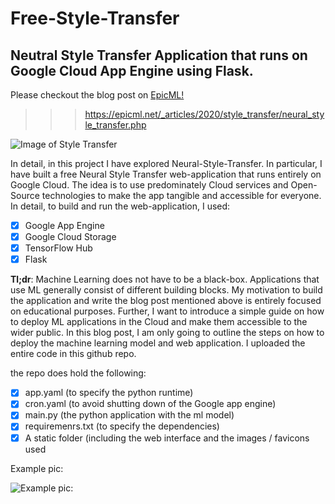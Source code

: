 # Free-Style-Transfer
## Neutral Style Transfer Application that runs on Google Cloud App Engine using Flask.

Please checkout the blog post on [EpicML!](https://epicml.net)
>>> https://epicml.net/_articles/2020/style_transfer/neural_style_transfer.php

![Image of Style Transfer](https://epicml.net/_articles/2020/style_transfer/images/heading.jpg)

In detail, in this project I have explored Neural-Style-Transfer. In particular, I have built a free Neural Style Transfer web-application that runs entirely on Google Cloud. The idea is to use predominately Cloud services and Open-Source technologies to make the app tangible and accessible for everyone. In detail, to build and run the web-application, I used:
- [x] Google App Engine
- [x] Google Cloud Storage
- [x] TensorFlow Hub
- [x] Flask

__Tl;dr__: Machine Learning does not have to be a black-box. Applications that use ML generally consist of different building blocks. My motivation to build the application and write the blog post mentioned above is entirely focused on educational purposes. Further, I want to introduce a simple guide on how to deploy ML applications in the Cloud and make them accessible to the wider public. In this blog post, I am only going to outline the steps on how to deploy the machine learning model and web application. I uploaded the entire code in this github repo. 

the repo does hold the following:
- [x] app.yaml (to specify the python runtime)
- [x] cron.yaml (to avoid shutting down of the Google app engine)
- [x] main.py (the python application with the ml model)
- [x] requiremenrs.txt (to specify the dependencies)
- [x] A static folder (including the web interface and the images / favicons used

Example pic:

![Example pic:](https://epicml.net/_articles/2020/style_transfer/images/example_transfer.png)
